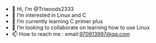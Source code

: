 - 👋 Hi, I’m @Triwoods2333
- 👀 I’m interested in Linux and C
- 🌱 I’m currently learning C primer plus
- 💞️ I’m looking to collaborate on learning how to use Linux
- 📫 How to reach me : email:970913997@qq.com

<!---
Triwoods2333/Triwoods2333 is a ✨ special ✨ repository because its `README.md` (this file) appears on your GitHub profile.
You can click the Preview link to take a look at your changes.
--->
